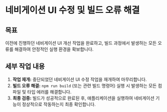 # 네비게이션 UI 수정 및 빌드 오류 해결

## 목표
이전에 진행하던 네비게이션 UI 개선 작업을 완료하고, 빌드 과정에서 발생하는 모든 오류를 해결하여 안정적인 실행 환경을 확보합니다.

## 세부 작업 내용
1.  **작업 재개:** 중단되었던 네비게이션 UI 수정 작업을 재개하여 마무리합니다.
2.  **빌드 오류 해결:** `npm run build` (또는 관련 빌드 명령어) 실행 시 발생하는 모든 컴파일 및 타입 에러를 해결합니다.
3.  **최종 검증:** 빌드가 성공적으로 완료된 후, 애플리케이션을 실행하여 네비게이션 기능이 정상적으로 작동하는지 최종 확인합니다.
